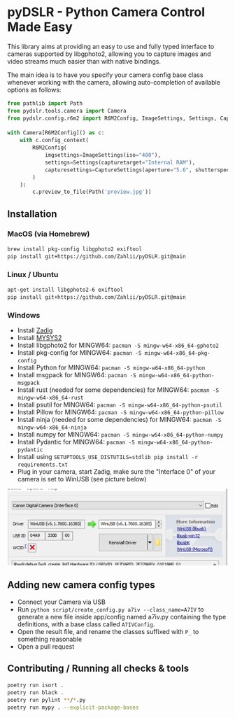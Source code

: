 # pyDSLR - Python Camera Control Made Easy

This library aims at providing an easy to use and fully typed interface to cameras supported by libgphoto2, allowing you to 
capture images and video streams much easier than with native bindings.

The main idea is to have you specify your camera config base class whenever working with the camera, allowing auto-completion of available options as follows:

```python
from pathlib import Path
from pydslr.tools.camera import Camera
from pydslr.config.r6m2 import R6M2Config, ImageSettings, Settings, CaptureSettings

with Camera[R6M2Config]() as c:
    with c.config_context(
        R6M2Config(
            imgsettings=ImageSettings(iso="400"),
            settings=Settings(capturetarget="Internal RAM"),
            capturesettings=CaptureSettings(aperture="5.6", shutterspeed="2"),
        )
    ):
        c.preview_to_file(Path('preview.jpg'))
```

## Installation

### MacOS (via Homebrew)

```bash
brew install pkg-config libgphoto2 exiftool
pip install git+https://github.com/Zahlii/pyDSLR.git@main
```

### Linux / Ubuntu
```bash
apt-get install libgphoto2-6 exiftool
pip install git+https://github.com/Zahlii/pyDSLR.git@main
```

### Windows

- Install [Zadig](https://zadig.akeo.ie/) 
- Install [MYSYS2](https://www.msys2.org/) 
- Install libgphoto2 for MINGW64: `pacman -S mingw-w64-x86_64-gphoto2`
- Install pkg-config for MINGW64: `pacman -S mingw-w64-x86_64-pkg-config`
- Install Python for MINGW64: `pacman -S mingw-w64-x86_64-python`
- Install msgpack for MINGW64: `pacman -S mingw-w64-x86_64-python-msgpack`
- Install rust (needed for some dependencies) for MINGW64: `pacman -S mingw-w64-x86_64-rust`
- Install psutil for MINGW64: `pacman -S mingw-w64-x86_64-python-psutil`
- Install Pillow for MINGW64: `pacman -S mingw-w64-x86_64-python-pillow`
- Install ninja (needed for some dependencies) for MINGW64: `pacman -S mingw-w64-x86_64-ninja`
- Install numpy for MINGW64: `pacman -S mingw-w64-x86_64-python-numpy`
- Install Pydantic for MINGW64: `pacman -S mingw-w64-x86_64-python-pydantic`
- Install using `SETUPTOOLS_USE_DISTUTILS=stdlib pip install -r requirements.txt`
- Plug in your camera, start Zadig, make sure the "Interface 0" of your camera is set to WinUSB (see picture below)

![win_setup.png](win_setup.png)

## Adding new camera config types

- Connect your Camera via USB
- Run `python script/create_config.py a7iv --class_name=A7IV` to generate a new file inside app/config named a7iv.py containing the type definitions, with a base class called `A7IVConfig`.
- Open the result file, and rename the classes suffixed with `P_` to something reasonable
- Open a pull request

## Contributing / Running all checks & tools

```bash
poetry run isort .
poetry run black .
poetry run pylint **/*.py
poetry run mypy . --explicit-package-bases
```